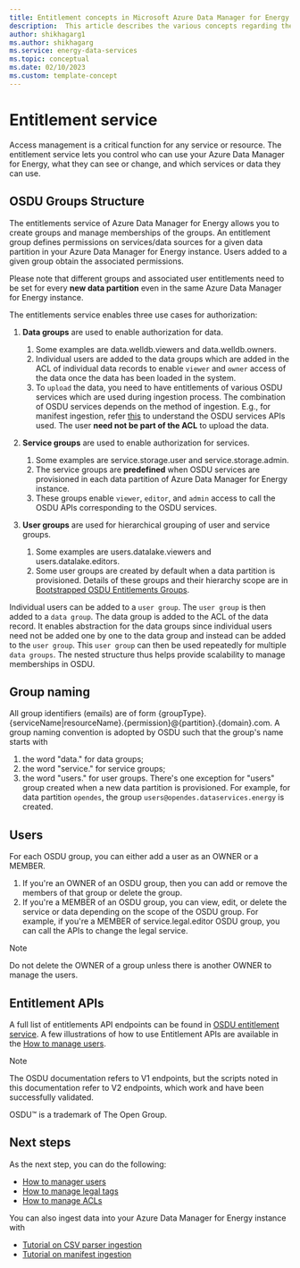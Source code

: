 ```yaml
---
title: Entitlement concepts in Microsoft Azure Data Manager for Energy 
description:  This article describes the various concepts regarding the entitlement service in Azure Data Manager for Energy.
author: shikhagarg1
ms.author: shikhagarg
ms.service: energy-data-services
ms.topic: conceptual
ms.date: 02/10/2023
ms.custom: template-concept
---
```


# Entitlement service

Access management is a critical function for any service or resource. The entitlement service lets you control who can use your Azure Data Manager for Energy, what they can see or change, and which services or data they can use.

## OSDU Groups Structure

The entitlements service of Azure Data Manager for Energy allows you to create groups and manage memberships of the groups. An entitlement group defines permissions on services/data sources for a given data partition in your Azure Data Manager for Energy instance. Users added to a given group obtain the associated permissions. 

Please note that different groups and associated user entitlements need to be set for every **new data partition** even in the same Azure Data Manager for Energy instance.

The entitlements service enables three use cases for authorization:

1. **Data groups** are used to enable authorization for data.
   1. Some examples are data.welldb.viewers and data.welldb.owners.
   2. Individual users are added to the data groups which are added in the ACL of individual data records to enable `viewer` and `owner` access of the data once the data has been loaded in the system.
   3. To `upload` the data, you need to have entitlements of various OSDU services which are used during ingestion process. The combination of OSDU services depends on the method of ingestion. E.g., for manifest ingestion, refer [this](concepts-manifest-ingestion.md) to understand the OSDU services APIs used. The user **need not be part of the ACL** to upload the data.

2. **Service groups** are used to enable authorization for services.
   1. Some examples are service.storage.user and service.storage.admin.
   2. The service groups are **predefined** when OSDU services are provisioned in each data partition of Azure Data Manager for Energy instance.
   3. These groups enable `viewer`, `editor`, and `admin` access to call the OSDU APIs corresponding to the OSDU services.

3. **User groups** are used for hierarchical grouping of user and service groups.
   1. Some examples are users.datalake.viewers and users.datalake.editors.
   2. Some user groups are created by default when a data partition is provisioned. Details of these groups and their hierarchy scope are in [Bootstrapped OSDU Entitlements Groups](https://community.opengroup.org/osdu/platform/deployment-and-operations/infra-azure-provisioning/-/blob/master/docs/osdu-entitlement-roles.md).
  
Individual users can be added to a `user group`. The `user group` is then added to a `data group`. The data group is added to the ACL of the data record. It enables abstraction for the data groups since individual users need not be added one by one to the data group and instead can be added to the `user group`. This `user group` can then be used repeatedly for multiple `data groups`. The nested structure thus helps provide scalability to manage memberships in OSDU.

## Group naming

All group identifiers (emails) are of form {groupType}.{serviceName|resourceName}.{permission}@{partition}.{domain}.com. A group naming convention is adopted by OSDU such that the group's name starts with 
1. the word "data." for data groups;
2. the word "service." for service groups;
3. the word "users." for user groups. There's one exception for "users" group created when a new data partition is provisioned. For example, for data partition `opendes`, the group `users@opendes.dataservices.energy` is created. 

## Users

For each OSDU group, you can either add a user as an OWNER or a MEMBER. 
1. If you're an OWNER of an OSDU group, then you can add or remove the members of that group or delete the group.
2. If you're a MEMBER of an OSDU group, you can view, edit, or delete the service or data depending on the scope of the OSDU group. For example, if you're a MEMBER of service.legal.editor OSDU group, you can call the APIs to change the legal service.
> [!NOTE]
> Do not delete the OWNER of a group unless there is another OWNER to manage the users. 

## Entitlement APIs

A full list of entitlements API endpoints can be found in [OSDU entitlement service](https://community.opengroup.org/osdu/platform/security-and-compliance/entitlements/-/blob/release/0.15/docs/tutorial/Entitlements-Service.md#entitlement-service-api). A few illustrations of how to use Entitlement APIs are available in the [How to manage users](how-to-manage-users.md).
> [!NOTE]
> The OSDU documentation refers to V1 endpoints, but the scripts noted in this documentation refer to V2 endpoints, which work and have been successfully validated.

OSDU&trade; is a trademark of The Open Group.

## Next steps
As the next step, you can do the following:
- [How to manager users](how-to-manage-users.md)
- [How to manage legal tags](how-to-manage-legal-tags.md)
- [How to manage ACLs](how-to-manage-acls.md)

You can also ingest data into your Azure Data Manager for Energy instance with
- [Tutorial on CSV parser ingestion](tutorial-csv-ingestion.md)
- [Tutorial on manifest ingestion](tutorial-manifest-ingestion.md)
